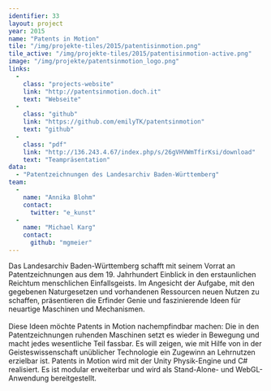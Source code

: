 ```yaml
---
identifier: 33
layout: project
year: 2015
name: "Patents in Motion"
tile: "/img/projekte-tiles/2015/patentisinmotion.png"
tile_active: "/img/projekte-tiles/2015/patentisinmotion-active.png"
image: "/img/projekte/patentsinmotion_logo.png"
links:
  -
    class: "projects-website"
    link: "http://patentsinmotion.doch.it"
    text: "Webseite"
  -
    class: "github"
    link: "https://github.com/emilyTK/patentsinmotion"
    text: "github"
  -
    class: "pdf"
    link: "http://136.243.4.67/index.php/s/26gVHVWmTfirKsi/download"
    text: "Teampräsentation"
data:
  - "Patentzeichnungen des Landesarchiv Baden-Württemberg"
team:
  -
    name: "Annika Blohm"
    contact:
      twitter: "e_kunst"
  -
    name: "Michael Karg"
    contact:
      github: "mgmeier"
---
```

Das Landesarchiv Baden-Württemberg schafft mit seinem Vorrat an Patentzeichnungen aus dem 19. Jahrhundert Einblick in
den erstaunlichen Reichtum menschlichen Einfallsgeists. Im Angesicht der Aufgabe, mit den gegebenen Naturgesetzen und
vorhandenen Ressourcen neuen Nutzen zu schaffen, präsentieren die Erfinder Genie und faszinierende Ideen für neuartige
Maschinen und Mechanismen. <br /><br /> Diese Ideen möchte Patents in Motion nachempfindbar machen: Die in den
Patentzeichnungen ruhenden Maschinen setzt es wieder in Bewegung und macht jedes wesentliche Teil fassbar. Es will
zeigen, wie mit Hilfe von in der Geisteswissenschaft unüblicher Technologie ein Zugewinn an Lehrnutzen erzielbar ist.
Patents in Motion wird mit der Unity Physik-Engine und C# realisiert. Es ist modular erweiterbar und wird als Stand-Alone-
und WebGL-Anwendung bereitgestellt.